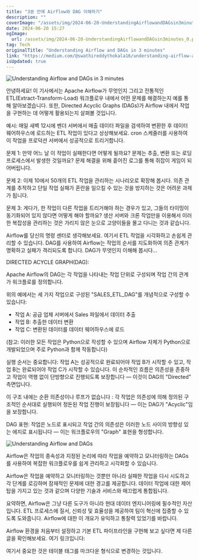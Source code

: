 ```yaml
---
title: "3분 안에 Airflow와 DAG 이해하기"
description: ""
coverImage: "/assets/img/2024-06-20-UnderstandingAirflowandDAGsin3minutes_0.png"
date: 2024-06-20 15:27
ogImage:
  url: /assets/img/2024-06-20-UnderstandingAirflowandDAGsin3minutes_0.png
tag: Tech
originalTitle: "Understanding Airflow and DAGs in 3 minutes"
link: "https://medium.com/@swathireddythokala16/understanding-airflow-and-dags-in-3-minutes-9a8067b9233d"
isUpdated: true
---
```


![Understanding Airflow and DAGs in 3 minutes](/assets/img/2024-06-20-UnderstandingAirflowandDAGsin3minutes_0.png)

안녕하세요! 이 기사에서는 Apache Airflow가 무엇인지 그리고 전통적인 ETL(Extract-Transform-Load) 워크플로우 내에서 어떤 문제를 해결하는지 예를 통해 알아보겠습니다. 또한, Directed Acyclic Graphs (DAGs)가 Airflow 내에서 작업을 구현하는 데 어떻게 활용되는지 살펴볼 것입니다.

예시: 매일 새벽 12시에 벤더 서버에서 매출 데이터 파일을 검색하여 변환한 후 데이터 웨어하우스에 로드하는 ETL 작업이 있다고 상상해보세요. cron 스케줄러를 사용하여 이 작업을 프로덕션 서버에서 성공적으로 트리거합니다.

문제 1: 만약 어느 날 이 작업이 실패한다면 어떻게 될까요? 문제는 추출, 변환 또는 로딩 프로세스에서 발생한 것일까요? 문제 해결을 위해 흩어진 로그를 통해 쥐잡이 게임이 되어버립니다.

<div class="content-ad"></div>

문제 2: 이제 10에서 50개의 ETL 작업을 관리하는 시나리오로 확장해 봅시다. 의존 관계를 추적하고 단일 작업 실패가 혼란을 일으킬 수 있는 것을 방지하는 것은 어려운 과제가 됩니다.

문제 3: 게다가, 한 작업이 다른 작업을 트리거해야 하는 경우가 있고, 그들의 타이밍이 동기화되어 있지 않다면 어떻게 해야 할까요? 생산 서버와 크론 작업만을 이용해서 이러한 복잡성을 관리하는 것은 가리지 않은 눈으로 고양이들을 몰고 다니는 것과 같습니다.

Airflow를 당신의 명령 센터로 생각해보세요. 여기서 ETL 작업을 시각화하고 손쉽게 관리할 수 있습니다. DAG를 사용하여 Airflow는 작업의 순서를 지도화하여 의존 관계가 명확하고 실패가 격리되도록 합니다. DAG가 무엇인지 이해해 봅시다...

DIRECTED ACYCLE GRAPH(DAG):

<div class="content-ad"></div>

Apache Airflow의 DAG는 각 작업을 나타내는 작업 단위로 구성되며 작업 간의 관계가 워크플로를 정의합니다.

위의 예에서는 세 가지 작업으로 구성된 "SALES_ETL_DAG"를 개념적으로 구성할 수 있습니다:

- 작업 A: 공급 업체 서버에서 Sales 파일에서 데이터 추출
- 작업 B: 추출한 데이터 변환
- 작업 C: 변환된 데이터를 데이터 웨어하우스에 로드

(참고: 이러한 모든 작업은 Python으로 작성할 수 있으며 Airflow 자체가 Python으로 개발되었으며 주로 Python과 함께 작동합니다)

<div class="content-ad"></div>

실행 순서는 중요합니다: 작업 A는 성공적으로 완료되어야 작업 B가 시작할 수 있고, 작업 B는 완료되어야 작업 C가 시작할 수 있습니다. 이 순차적인 흐름은 의존성을 존중하고 작업이 역행 없이 단방향으로 진행되도록 보장합니다 — 이것이 DAG의 "Directed" 측면입니다.

이 구조 내에는 순환 의존성이나 루프가 없습니다 : 각 작업은 의존성에 의해 정의된 구조적인 순서대로 실행되어 정돈된 작업 진행이 보장됩니다 — 이는 DAG가 "Acyclic"임을 보장합니다.

DAG 표현: 작업은 노드로 표시되고 작업 간의 의존성은 이러한 노드 사이의 방향성 있는 에지로 표시됩니다 — 이는 워크플로우의 "Graph" 표현을 형성합니다.

![Understanding Airflow and DAGs](/assets/img/2024-06-20-UnderstandingAirflowandDAGsin3minutes_1.png)

<div class="content-ad"></div>

Airflow은 작업의 종속성과 지정된 논리에 따라 작업을 예약하고 모니터링하는 DAGs를 사용하여 복잡한 워크플로우를 쉽게 관리하고 시각화할 수 있습니다.

Airflow은 작업을 예약하고 모니터링하는 것뿐만 아니라 실패한 작업을 다시 시도하고 각 단계를 로깅하며 잠재적인 문제에 대한 경고를 제공합니다. 데이터 작업에 대한 제어 탑을 가지고 있는 것과 같으며 다양한 기술과 서비스와 매끄럽게 통합됩니다.

요약하면, Airflow은 그냥 다른 도구가 아니라 현대 데이터 엔지니어링에 필수적인 자산입니다. ETL 프로세스에 질서, 신뢰성 및 효율성을 제공하여 팀이 혁신에 집중할 수 있도록 도와줍니다. Airflow에 대한 이 개요가 유익하고 통찰력 있었기를 바랍니다.

Airflow 환경을 처음부터 설정하고 기본 ETL 파이프라인을 구현해 보고 싶다면 제 다른 글을 확인해보세요. 여기 링크입니다:

<div class="content-ad"></div>

여기서 중요한 것은 테이블 태그를 마크다운 형식으로 변경하는 것입니다.
